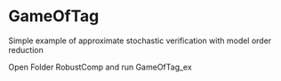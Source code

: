 # GameOfTag
Simple example of approximate stochastic verification with model order reduction

Open Folder RobustComp and run GameOfTag_ex
